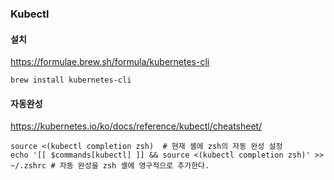 ### Kubectl 

#### 설치
https://formulae.brew.sh/formula/kubernetes-cli
```
brew install kubernetes-cli
```

#### 자동완성
https://kubernetes.io/ko/docs/reference/kubectl/cheatsheet/
```
source <(kubectl completion zsh)  # 현재 셸에 zsh의 자동 완성 설정
echo '[[ $commands[kubectl] ]] && source <(kubectl completion zsh)' >> ~/.zshrc # 자동 완성을 zsh 셸에 영구적으로 추가한다.
```

